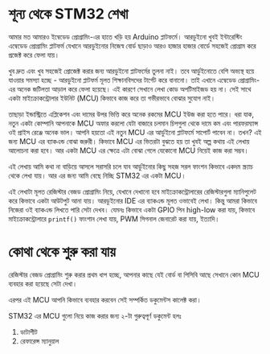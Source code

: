 # শূন্য থেকে STM32 শেখা

আমার মত আমারও ইম্বেডেড প্রোগ্রামিং-এর হাতে খড়ি হয় Arduino প্লাটফর্মে। আরডুইনো খুবই ইন্টারেস্টিং এম্বেডেড প্রোগ্রামিং প্লাটফর্ম যেখানে আরডুইনোর নিজেস্ব বোর্ড ছাড়াও আরও হাজার হাজার বোর্ডে সহজেই প্রোগ্রাম করে প্রজেক্ট করে ফেলা যায়। 

খুব দ্রুত এবং খুব সহজেই প্রোজেক্ট করার জন্য আরডুইনো প্লাটফর্মের তুলনা নাই। তবে আর্ডুইনোতে বেশি অভ্যস্থ হয়ে যাওয়ার সমস্যা হচ্ছে - আরডুইনো প্লাটফর্ম মূলত শিক্ষানবিসদের টার্গেট করে বানানো। তাই এখানে এম্বেডেড প্রোগ্রামিং-এর অনেক জটিলতা আড়াল করে ফেলা হয়েছে। এই কারণে সেখানে লেখা কোড অপটিমাইজড হয় না। সেই সাথে একটা মাইক্রোকন্ট্রোলার ইউনিট (MCU) কিভাবে কাজ করে তা গভীরভাবে বোঝার সুযোগ নাই।

তাছাড়া ইন্ডাস্ট্রিতে এপ্লিকেশন এবং দামের উপর ভিত্তি করে অনেক রকমের MCU ইউজ করা হতে পারে। ধরা যাক, নতুন একটা কোম্পানি আপনাকে MCU অফার করলো যেটা বাজারে চলমান চিপগুলা থেকে দামে কম এবং পারফরম্যান্স ওই প্রাইস রেঞ্জে অনেক ভাল। আপনি হয়তো এই নতুন MCU এর আর্ডুইনো প্লাটফর্মে সাপোর্ট পাবেন না। তখন? এই জন্য MCU এর ব্যাকএন্ড বোঝা জরুরী। কিভাবে MCU এর ভিতরটা বুঝতে হয় তা খুবই অল্প কথায় এই লেখায় আলোচনা করা হবে। আর একটা MCU এর ক্ষেত্রে এটা বোঝা গেলে যেকোনো MCU নিয়েই কাজ করা সম্ভব।

এই লেখায় আমি কথা না বাড়িয়ে আসলে সরাসরি চলে যাব আর্ডুইনোর কিছু সহজ সরল ফাংশন কিভাবে একদম স্ক্র্যাচ থেকে লেখা যায়। আর এর জন্য আমি বেছে নিচ্ছি STM32 এর একটা MCU।

এই লেখাটা মূলত রেজিস্টার বেজড প্রোগ্রামিং নিয়ে, যেখানে দেখানো হবে মাইক্রোকন্ট্রোলারের রেজিস্টারগুলা ম্যানিপুলেট করে কিভাবে একটা আউটপুট আনা যায়। আরডুইনোর IDE এর ব্যাকএন্ড মূলত ওভাবেই লেখা। কিন্তু আমরা কিভাবে নিজেরা ওই ব্যাকএন্ড লিখতে পারি সেটা দেখব। যেমনঃ কিভাবে একটা GPIO পিন high-low করা যায়, কিভাবে মাইক্রোকন্ট্রোলারে `printf()` ফাংশান লেখা যায়, PWM সিগনাল জেনারেট করা যায়, ইত্যাদি। 


# কোথা থেকে শুরু করা যায় 

রেজিস্টার বেজড প্রোগ্রামিং শুরু করার প্রথম ধাপ হচ্ছে, আপনার কাছে যেই বোর্ড বা পিসিবি আছে সেখানে কোন MCU ব্যবহার করা হয়েছে সেটা দেখা। 

এরপর এই MCU আপনি কিভাবে ব্যবহার করবেন সেই সম্পর্কিত ডকুমেন্টস কালেক্ট করা। 

STM32 এর MCU গুলো নিয়ে কাজ করার জন্য ২-টা গুরুত্বপূর্ণ ডকুমেন্ট হলঃ

<ol>
<li> ডাটাশীট </li>
<li> রেফারেন্স ম্যানুয়াল </li> 
</ol>

<!-- [stm32, embedded, electronics] -->